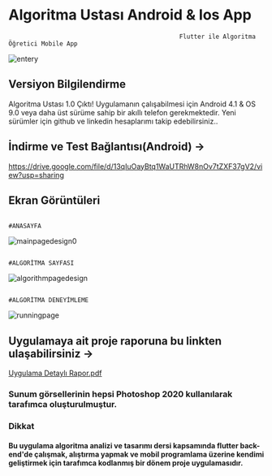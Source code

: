 # Algoritma Ustası Android & Ios App

                                                   Flutter ile Algoritma Öğretici Mobile App
                                                       
![entery](https://user-images.githubusercontent.com/43846778/104504268-3fc1a000-55f3-11eb-9c30-13476400b105.png)



## Versiyon Bilgilendirme 
Algoritma Ustası 1.0 Çıktı!
Uygulamanın çalışabilmesi için Android 4.1 & OS 9.0 veya daha üst sürüme sahip bir  akıllı telefon gerekmektedir.
Yeni sürümler için github ve linkedin hesaplarımı takip edebilirsiniz..


## İndirme ve Test Bağlantısı(Android) ->
https://drive.google.com/file/d/13qIuOayBtq1WaUTRhW8nOv7tZXF37gV2/view?usp=sharing


## Ekran Görüntüleri
                                                                     #ANASAYFA
![mainpagedesign0](https://user-images.githubusercontent.com/43846778/104504380-68499a00-55f3-11eb-8a88-bc2ea5f849dd.jpg)

                                                                  #ALGORİTMA SAYFASI 
![algorithmpagedesign](https://user-images.githubusercontent.com/43846778/104504420-7697b600-55f3-11eb-9228-43a3b770ce70.jpg)

                                                                 #ALGORİTMA DENEYİMLEME
![runningpage](https://user-images.githubusercontent.com/43846778/104504467-8a431c80-55f3-11eb-80d3-6fd6f5b046d1.jpg)


## Uygulamaya ait proje raporuna bu linkten ulaşabilirsiniz -> 
[Uygulama Detaylı Rapor.pdf](https://github.com/yahyacanozdemir/algoritmaUstasi/files/5810885/Uygulama.Detayli.Rapor.pdf)

### Sunum görsellerinin hepsi Photoshop 2020 kullanılarak tarafımca oluşturulmuştur.


### Dikkat
#### Bu uygulama algoritma analizi ve tasarımı dersi kapsamında flutter back-end'de çalışmak, alıştırma yapmak ve mobil programlama üzerine kendimi geliştirmek için tarafımca kodlanmış bir dönem proje uygulamasıdır.






